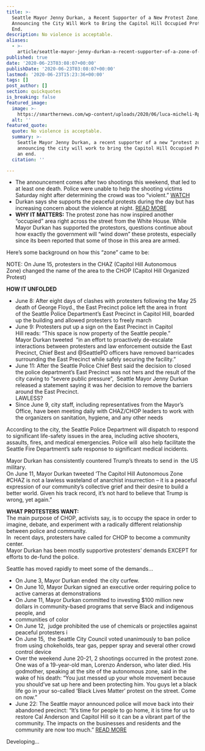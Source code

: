 ```yaml
---
title: >-
  Seattle Mayor Jenny Durkan, a Recent Supporter of a New Protest Zone,
  Announcing the City Will Work to Bring the Capitol Hill Occupied Protest to an
  End.
description: No violence is acceptable.
aliases:
  - >-
    article/seattle-mayor-jenny-durkan-a-recent-supporter-of-a-zone-of-protestors-announcing-the-city-will-work-to-bring-the-capitol-hill-occupied-protest-to-an-end/
published: true
date: '2020-06-23T03:08:07+00:00'
publishDate: '2020-06-23T03:08:07+00:00'
lastmod: '2020-06-23T15:23:36+00:00'
tags: []
post_author: []
section: quickquotes
is_breaking: false
featured_image:
  image: >-
    https://smarthernews.com/wp-content/uploads/2020/06/luca-micheli-RpvC77-exG0-unsplash-min-1024x683.jpg
  alt: ''
featured_quote:
  quote: No violence is acceptable.
  summary: >-
    Seattle Mayor Jenny Durkan, a recent supporter of a new “protest zone”,
    announcing the city will work to bring the Capitol Hill Occupied Protest to
    an end.
  citation: ''

---
```

*   The announcement comes after two shootings this weekend, that led to at least one death. Police were unable to help the shooting victims Saturday night after determining the crowd was too “violent.” [WATCH](https://spdblotter.seattle.gov/2020/06/20/homicide-investigation-inside-protest-area/)
*   Durkan says she supports the peaceful protests during the day but has increasing concern about the violence at night. [READ MORE](https://apnews.com/4dcff8f062bae9e1fe3885c346b44847)
*   **WHY IT MATTERS:** The protest zone has now inspired another “occupied” area right across the street from the White House. While Mayor Durkan has supported the protestors, questions continue about how exactly the government will “wind down” these protests, especially since its been reported that some of those in this area are armed.

Here’s some background on how this “zone” came to be:

NOTE: On June 15, protesters in the CHAZ (Capitol Hill Autonomous Zone) changed the name of the area to the CHOP (Capitol Hill Organized Protest)

**HOW IT UNFOLDED**

*   June 8: After eight days of clashes with protesters following the May 25 death of George Floyd., the East Precinct police left the area in front of the Seattle Police Department’s East Precinct in Capitol Hill, boarded up the building and allowed protesters to freely march
*   June 9: Protesters put up a sign on the East Precinct in Capitol Hill reads: “This space is now property of the Seattle people.”  
    Mayor Durkan tweeted  “in an effort to proactively de-escalate interactions between protesters and law enforcement outside the East Precinct, Chief Best and @SeattlePD officers have removed barricades surrounding the East Precinct while safely securing the facility.”
*   June 11: After the Seattle Police Chief Best said the decision to closed the police department’s East Precinct was not hers and the result of the city caving to “severe public pressure”,  Seattle Mayor Jenny Durkan released a statement saying it was her decision to remove the barriers around the East Precinct.  
    LAWLESS?
*   Since June 9, city staff, including representatives from the Mayor’s Office, have been meeting daily with CHAZ/CHOP leaders to work with the organizers on sanitation, hygiene, and any other needs

According to the city, the Seattle Police Department will dispatch to respond to significant life-safety issues in the area, including active shooters, assaults, fires, and medical emergencies. Police will  also help facilitate the Seattle Fire Department’s safe response to significant medical incidents.

Mayor Durkan has consistently countered Trump’s threats to send in  the US military.  
On June 11, Mayor Durkan tweeted ‘The Capitol Hill Autonomous Zone #CHAZ is not a lawless wasteland of anarchist insurrection – it is a peaceful expression of our community’s collective grief and their desire to build a better world. Given his track record, it’s not hard to believe that Trump is wrong, yet again.”

**WHAT PROTESTERS WANT:**   
The main purpose of CHOP, activists say, is to occupy the space in order to imagine, debate, and experiment with a radically different relationship between police and community.  
In  recent days, protesters have called for CHOP to become a community center.  
Mayor Durkan has been mostly supportive protesters’ demands EXCEPT for efforts to de-fund the police.

Seattle has moved rapidly to meet some of the demands…

*   On June 3, Mayor Durkan ended  the city curfew.
*   On June 10, Mayor Durkan signed an executive order requiring police to active cameras at demonstrations
*   On June 11, Mayor Durkan committed to investing $100 million new dollars in community-based programs that serve Black and indigenous people, and
*   communities of color
*   On June 12,  judge prohibited the use of chemicals or projectiles against peaceful protesters i
*   On June 15,  the Seattle City Council voted unanimously to ban police from using chokeholds, tear gas, pepper spray and several other crowd control device
*   Over the weekend June 20-21, 2 shootings occurred in the protest zone. One was of a 19-year-old man, Lorenzo Anderson, who later died. His godmother, speaking at the site of the autonomous zone, said in the wake of his death: “You just messed up your whole movement because you should’ve sat up here and been protecting him. You guys let a black life go in your so-called ‘Black Lives Matter’ protest on the street. Come on now.”
*   June 22: The Seattle mayor announced police will move back into their abandoned precinct: “It’s time for people to go home, it is time for us to restore Cal Anderson and Capitol Hill so it can be a vibrant part of the community. The impacts on the businesses and residents and the community are now too much.” [READ MORE](https://www.seattletimes.com/seattle-news/seattle-police-will-return-to-east-precinct-where-chop-has-reigned-durkan-says/)

Developing…